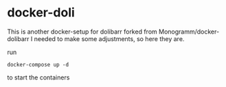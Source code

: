 # docker-doli
This is another docker-setup for dolibarr forked from Monogramm/docker-dolibarr
I needed to make some adjustments, so here they are.

run

`docker-compose up -d`

to start the containers
